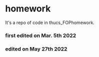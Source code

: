 # homework
It's a repo of code in thucs_FOPhomework.
### first edited on Mar. 5th 2022
### edited on May 27th 2022
